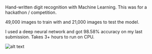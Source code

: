Hand-written digit recognition with Machine Learning. This was for a hackathon / competition.

49,000 images to train with and 21,000 images to test the model.

I used a deep neural network and got 98.58% accuracy on my last submission. Takes 3+ hours to run on CPU.

![alt text](https://www.researchgate.net/profile/Steven_Young11/publication/306056875/figure/fig1/AS:393921575309346@1470929630835/Example-images-from-the-MNIST-dataset.png)
